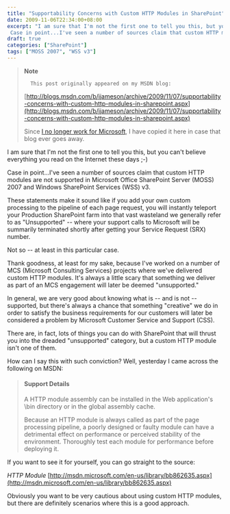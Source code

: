```yaml
---
title: "Supportability Concerns with Custom HTTP Modules in SharePoint"
date: 2009-11-06T22:34:00+08:00
excerpt: "I am sure that I'm not the first one to tell you this, but you can't believe everything you read on the Internet these days ;-) 
 Case in point...I've seen a number of sources claim that custom HTTP modules are not supported in Microsoft Office SharePoint..."
draft: true
categories: ["SharePoint"]
tags: ["MOSS 2007", "WSS v3"]
---
```


> **Note**
> 
> 
> 		This post originally appeared on my MSDN blog:
> 
> 
> 
> [http://blogs.msdn.com/b/jjameson/archive/2009/11/07/supportability-concerns-with-custom-http-modules-in-sharepoint.aspx](http://blogs.msdn.com/b/jjameson/archive/2009/11/07/supportability-concerns-with-custom-http-modules-in-sharepoint.aspx)
> 
> 
> Since
> 		[I no longer work for Microsoft](/blog/jjameson/2011/09/02/last-day-with-microsoft), I have copied it here in case that 
> 		blog ever goes away.


I am sure that I'm not the first one to tell you this, but you can't believe everything you read on the Internet these days ;-)

Case in point...I've seen a number of sources claim that custom HTTP modules are not supported in Microsoft Office SharePoint Server (MOSS) 2007 and Windows SharePoint Services (WSS) v3.

These statements make it sound like if you add your own custom processing to the pipeline of each page request, you will instantly teleport your Production SharePoint farm into that vast wasteland we generally refer to as "Unsupported" -- where your support calls to Microsoft will be summarily terminated shortly after getting your Service Request (SRX) number.

Not so -- at least in this particular case.

Thank goodness, at least for my sake, because I've worked on a number of MCS (Microsoft Consulting Services) projects where we've delivered custom HTTP modules. It's always a little scary that something we deliver as part of an MCS engagement will later be deemed "unsupported."

In general, we are very good about knowing what is -- and is not -- supported, but there's always a chance that something "creative" we do in order to satisfy the business requirements for our customers will later be considered a problem by Microsoft Customer Service and Support (CSS).

There are, in fact, lots of things you can do with SharePoint that will thrust you into the dreaded "unsupported" category, but a custom HTTP module isn't one of them.

How can I say this with such conviction? Well, yesterday I came across the following on MSDN:


> #### Support Details
> 
> A HTTP module assembly can be installed in the Web application's \bin 
> 	directory or in the global assembly cache.
> 
> Because an HTTP module is always called as part of the page processing 
> 	pipeline, a poorly designed or faulty module can have a detrimental effect 
> 	on performance or perceived stability of the environment. Thoroughly test 
> 	each module for performance before deploying it.


If you want to see it for yourself, you can go straight to the source:

<cite>HTTP Module</cite>
[http://msdn.microsoft.com/en-us/library/bb862635.aspx](http://msdn.microsoft.com/en-us/library/bb862635.aspx)


Obviously you want to be very cautious about using custom HTTP modules, but there are definitely scenarios where this is a good approach.

